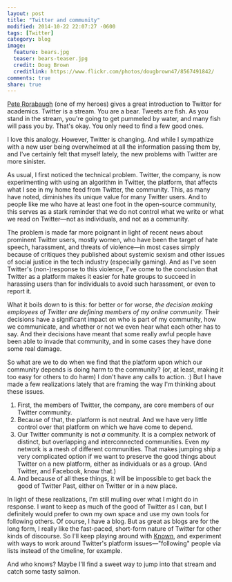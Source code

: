 ```yaml
---
layout: post
title: "Twitter and community"
modified: 2014-10-22 22:07:27 -0600
tags: [Twitter]
category: blog
image:
  feature: bears.jpg
  teaser: bears-teaser.jpg
  credit: Doug Brown
  creditlink: https://www.flickr.com/photos/dougbrown47/8567491842/
comments: true
share: true
---
```


[Pete Rorabaugh](https://twitter.com/allistelling) (one of my heroes) gives a great introduction to Twitter for academics. Twitter is a stream. You are a bear. Tweets are fish. As you stand in the stream, you're going to get pummeled by water, and many fish will pass you by. That's okay. You only need to find a few good ones.

I love this analogy. However, Twitter is changing. And while I sympathize with a new user being overwhelmed at all the information passing them by, and I've certainly felt that myself lately, the new problems with Twitter are more sinister.

As usual, I first noticed the technical problem. Twitter, the company, is now experimenting with using an algorithm in Twitter, the platform, that affects what I see in my home feed from Twitter, the community. This, as many have noted, diminishes its unique value for many Twitter users. And to people like me who have at least one foot in the open-source community, this serves as a stark reminder that we do not control what we write or what we read on Twitter—not as individuals, and not as a community.

The problem is made far more poignant in light of recent news about prominent Twitter users, mostly women, who have been the target of hate speech, harassment, and threats of violence—in most cases simply because of critiques they published about systemic sexism and other issues of social justice in the tech industry (especially gaming). And as I've seen Twitter's (non-)response to this violence, I've come to the conclusion that Twitter as a platform makes it easier for hate groups to succeed in harassing users than for individuals to avoid such harassment, or even to report it. 

What it boils down to is this: for better or for worse, *the decision making employees of Twitter are defining members of my online community.* Their decisions have a significant impact on who is part of my community, how we communicate, and whether or not we even hear what each other has to say. And their decisions have meant that some really awful people have been able to invade that community, and in some cases they have done some real damage.

So what are we to do when we find that the platform upon which our community depends is doing harm to the community? (or, at least, making it too easy for others to do harm) I don't have any calls to action. :) But I have made a few realizations lately that are framing the way I'm thinking about these issues.

1. First, the members of Twitter, the company, are core members of our Twitter community.  
2. Because of that, the platform is not neutral. And we have very little control over that platform on which we have come to depend.  
3. Our Twitter community is not *a* community. It is a complex network of distinct, but overlapping and interconnected communities. Even *my* network is a mesh of different communities. That makes jumping ship a very complicated option if we want to preserve the good things about Twitter on a new platform, either as individuals or as a group. (And Twitter, and Facebook, know that.)  
4. And because of all these things, it will be impossible to get back the good of Twitter Past, either on Twitter or in a new place.

In light of these realizations, I'm still mulling over what I might do in response. I want to keep as much of the good of Twitter as I can, but I definitely would prefer to own my own space and use my own tools for following others. Of course, I have a blog. But as great as blogs are for the long form, I really like the fast-paced, short-form nature of Twitter for other kinds of discourse. So I'll keep playing around with [Known](http://krisshaffer.withknown.com), and experiment with ways to work around Twitter's platform issues—"following" people via lists instead of the timeline, for example. 

And who knows? Maybe I'll find a sweet way to jump into that stream and catch some tasty salmon.


